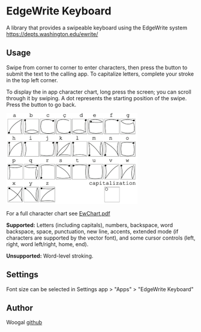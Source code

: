# EdgeWrite Keyboard

A library that provides a swipeable keyboard using the EdgeWrite system https://depts.washington.edu/ewrite/

## Usage

Swipe from corner to corner to enter characters, then press the button to submit the text to the calling app. To capitalize letters, complete your stroke in the top left corner.

To display the in app character chart, long press the screen; you can scroll through it by swiping. A dot represents the starting position of the swipe. Press the button to go back.

![](letters.png)

For a full character chart see [EwChart.pdf](EwChart.pdf)

**Supported:** Letters (including capitals), numbers, backspace, word backspace, space, punctuation, new line, accents, extended mode (if characters are supported by the vector font), and some cursor controls (left, right, word left/right, home, end).

**Unsupported:** Word-level stroking.

## Settings

Font size can be selected in Settings app > "Apps" > "EdgeWrite Keyboard"

## Author

Woogal [github](https://github.com/retcurve)
